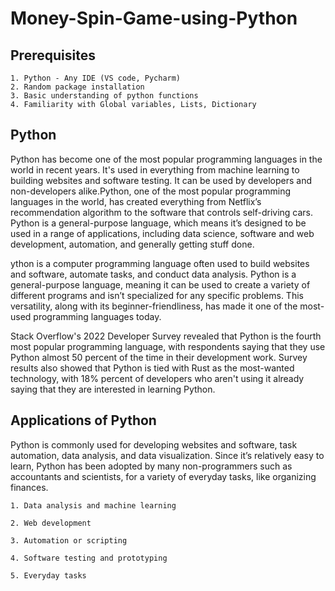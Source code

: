 # Money-Spin-Game-using-Python

## Prerequisites

    1. Python - Any IDE (VS code, Pycharm)
    2. Random package installation
    3. Basic understanding of python functions
    4. Familiarity with Global variables, Lists, Dictionary 

## Python

Python has become one of the most popular programming languages in the world in recent years. It's used in everything from machine learning to building websites and software testing. It can be used by developers and non-developers alike.Python, one of the most popular programming languages in the world, has created everything from Netflix’s recommendation algorithm to the software that controls self-driving cars. Python is a general-purpose language, which means it’s designed to be used in a range of applications, including data science, software and web development, automation, and generally getting stuff done.

ython is a computer programming language often used to build websites and software, automate tasks, and conduct data analysis. Python is a general-purpose language, meaning it can be used to create a variety of different programs and isn’t specialized for any specific problems. This versatility, along with its beginner-friendliness, has made it one of the most-used programming languages today.

Stack Overflow's 2022 Developer Survey revealed that Python is the fourth most popular programming language, with respondents saying that they use Python almost 50 percent of the time in their development work. Survey results also showed that Python is tied with Rust as the most-wanted technology, with 18% percent of developers who aren't using it already saying that they are interested in learning Python.

## Applications of Python

Python is commonly used for developing websites and software, task automation, data analysis, and data visualization. Since it’s relatively easy to learn, Python has been adopted by many non-programmers such as accountants and scientists, for a variety of everyday tasks, like organizing finances.


    1. Data analysis and machine learning
    
    2. Web development
    
    3. Automation or scripting
    
    4. Software testing and prototyping
    
    5. Everyday tasks

